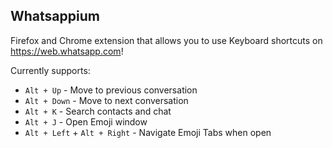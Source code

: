 Whatsappium
-----------

Firefox and Chrome extension that allows you to use Keyboard shortcuts on https://web.whatsapp.com!

Currently supports:

* `Alt + Up` - Move to previous conversation
* `Alt + Down` - Move to next conversation
* `Alt + K` - Search contacts and chat
* `Alt + J` - Open Emoji window
* `Alt + Left` + `Alt + Right` - Navigate Emoji Tabs when open
